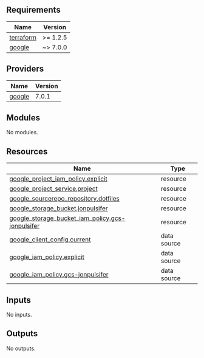 <!-- BEGIN_TF_DOCS -->
## Requirements

| Name | Version |
|------|---------|
| <a name="requirement_terraform"></a> [terraform](#requirement\_terraform) | >= 1.2.5 |
| <a name="requirement_google"></a> [google](#requirement\_google) | ~> 7.0.0 |

## Providers

| Name | Version |
|------|---------|
| <a name="provider_google"></a> [google](#provider\_google) | 7.0.1 |

## Modules

No modules.

## Resources

| Name | Type |
|------|------|
| [google_project_iam_policy.explicit](https://registry.terraform.io/providers/hashicorp/google/latest/docs/resources/project_iam_policy) | resource |
| [google_project_service.project](https://registry.terraform.io/providers/hashicorp/google/latest/docs/resources/project_service) | resource |
| [google_sourcerepo_repository.dotfiles](https://registry.terraform.io/providers/hashicorp/google/latest/docs/resources/sourcerepo_repository) | resource |
| [google_storage_bucket.jonpulsifer](https://registry.terraform.io/providers/hashicorp/google/latest/docs/resources/storage_bucket) | resource |
| [google_storage_bucket_iam_policy.gcs-jonpulsifer](https://registry.terraform.io/providers/hashicorp/google/latest/docs/resources/storage_bucket_iam_policy) | resource |
| [google_client_config.current](https://registry.terraform.io/providers/hashicorp/google/latest/docs/data-sources/client_config) | data source |
| [google_iam_policy.explicit](https://registry.terraform.io/providers/hashicorp/google/latest/docs/data-sources/iam_policy) | data source |
| [google_iam_policy.gcs-jonpulsifer](https://registry.terraform.io/providers/hashicorp/google/latest/docs/data-sources/iam_policy) | data source |

## Inputs

No inputs.

## Outputs

No outputs.
<!-- END_TF_DOCS -->